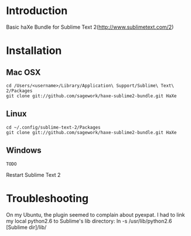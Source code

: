 # Introduction
Basic haXe Bundle for Sublime Text 2(http://www.sublimetext.com/2)

# Installation
## Mac OSX
    cd /Users/<username>/Library/Application\ Support/Sublime\ Text\ 2/Packages
    git clone git://github.com/sagework/haxe-sublime2-bundle.git HaXe
## Linux
    cd ~/.config/sublime-text-2/Packages
    git clone git://github.com/sagework/haxe-sublime2-bundle.git HaXe
## Windows
    TODO
    
Restart Sublime Text 2

# Troubleshooting
On my Ubuntu, the plugin seemed to complain about pyexpat. I had to link my local python2.6 to Sublime's lib directory:
ln -s /usr/lib/python2.6 [Sublime dir]/lib/

